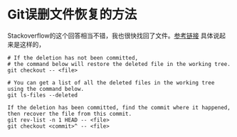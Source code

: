 # Git误删文件恢复的方法
Stackoverflow的这个回答相当不错，我也很快找回了文件。[参考链接](https://www.quora.com/How-can-I-recover-a-file-I-deleted-in-my-local-repo-from-the-remote-repo-in-Git)
具体说起来是这样的，
```
# If the deletion has not been committed, 
# the command below will restore the deleted file in the working tree.
git checkout -- <file>

# You can get a list of all the deleted files in the working tree using the command below.
git ls-files --deleted

If the deletion has been committed, find the commit where it happened, then recover the file from this commit.
git rev-list -n 1 HEAD -- <file>
git checkout <commit>^ -- <file>
```